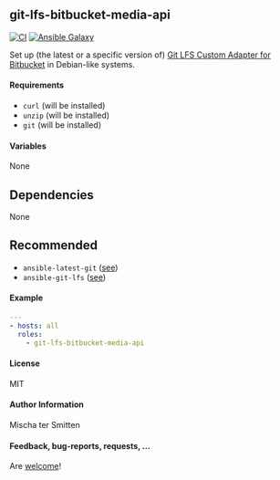 ## git-lfs-bitbucket-media-api

[![CI](https://github.com/Oefenweb/ansible-git-lfs-bitbucket-media-api/workflows/CI/badge.svg)](https://github.com/Oefenweb/ansible-git-lfs-bitbucket-media-api/actions?query=workflow%3ACI)
[![Ansible Galaxy](http://img.shields.io/badge/ansible--galaxy-git--lfs--bitbucket--media--api-blue.svg)](https://galaxy.ansible.com/Oefenweb/git-lfs-bitbucket-media-api)

Set up (the latest or a specific version of) [Git LFS Custom Adapter for Bitbucket](https://confluence.atlassian.com/bitbucket/bitbucket-lfs-media-adapter-856699998.html) in Debian-like systems.

#### Requirements

* `curl` (will be installed)
* `unzip` (will be installed)
* `git` (will be installed)

#### Variables

None

## Dependencies

None

## Recommended

* `ansible-latest-git` ([see](https://github.com/Oefenweb/ansible-latest-git))
* `ansible-git-lfs` ([see](https://github.com/Oefenweb/ansible-git-lfs))

#### Example

```yaml
---
- hosts: all
  roles:
    - git-lfs-bitbucket-media-api
```

#### License

MIT

#### Author Information

Mischa ter Smitten

#### Feedback, bug-reports, requests, ...

Are [welcome](https://github.com/Oefenweb/ansible-git-lfs-bitbucket-media-api/issues)!
